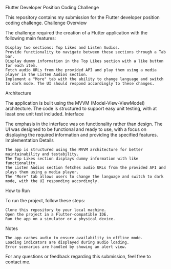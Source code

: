 Flutter Developer Position Coding Challenge

This repository contains my submission for the Flutter developer position coding challenge.
Challenge Overview

The challenge required the creation of a Flutter application with the following main features:

    Display two sections: Top Likes and Listen Audios.
    Provide functionality to navigate between these sections through a Tab bar.
    Display dummy information in the Top Likes section with a like button for each item.
    Fetch audio URLs from the provided API and play them using a media player in the Listen Audios section.
    Implement a "More" tab with the ability to change language and switch to dark mode. The UI should respond accordingly to these changes.

Architecture

The application is built using the MVVM (Model-View-ViewModel) architecture. The code is structured to support easy unit testing, with at least one unit test included.
Interface

The emphasis in the interface was on functionality rather than design. The UI was designed to be functional and ready to use, with a focus on displaying the required information and providing the specified features.
Implementation Details

    The app is structured using the MVVM architecture for better maintainability and testability.
    The Top Likes section displays dummy information with like functionality.
    The Listen Audios section fetches audio URLs from the provided API and plays them using a media player.
    The "More" tab allows users to change the language and switch to dark mode, with the UI responding accordingly.

How to Run

To run the project, follow these steps:

    Clone this repository to your local machine.
    Open the project in a Flutter-compatible IDE.
    Run the app on a simulator or a physical device.

Notes

    The app caches audio to ensure availability in offline mode.
    Loading indicators are displayed during audio loading.
    Error scenarios are handled by showing an alert view.

For any questions or feedback regarding this submission, feel free to contact me.
